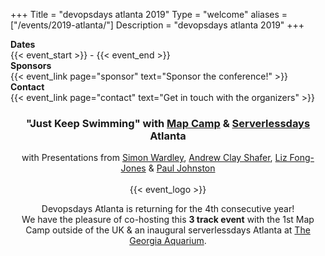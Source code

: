 +++
Title = "devopsdays atlanta 2019"
Type = "welcome"
aliases = ["/events/2019-atlanta/"]
Description = "devopsdays atlanta 2019"
+++

<!-- <div style="text-align:center;">
  {{< event_logo >}}
</div> -->

<div class = "row">
  <div class = "col-md-2">
    <strong>Dates</strong>
  </div>
  <div class = "col-md-8">
    {{< event_start >}} - {{< event_end >}}
  </div>
</div>

<!-- <div class = "row">
  <div class = "col-md-2">
    <strong>Location</strong>
  </div>
  <div class = "col-md-8">
    {{< event_location >}}
  </div>
</div> -->

<!-- <div class = "row">
  <div class = "col-md-2">
    <strong>Register</strong>
  </div>
  <div class = "col-md-8">
    {{< event_link page="registration" text="Register to attend the conference!" >}}
  </div>
</div> -->

<!-- <div class = "row">
  <div class = "col-md-2">
    <strong>Propose</strong>
  </div>
  <div class = "col-md-8">
    {{< event_link page="propose" text="Propose a talk!" >}}
  </div>
</div> -->

<!-- <div class = "row">
  <div class = "col-md-2">
    <strong>Program</strong>
  </div>
  <div class = "col-md-8">
    View the {{< event_link page="program" text="program." >}}
  </div>
</div> -->

<!-- <div class = "row">
  <div class = "col-md-2">
    <strong>Speakers</strong>
  </div>
  <div class = "col-md-8">
    Check out the {{< event_link page="speakers" text="speakers!" >}}
  </div>
</div> -->

<div class = "row">
  <div class = "col-md-2">
    <strong>Sponsors</strong>
  </div>
  <div class = "col-md-8">
    {{< event_link page="sponsor" text="Sponsor the conference!" >}}
  </div>
</div>

<div class = "row">
  <div class = "col-md-2">
    <strong>Contact</strong>
  </div>
  <div class = "col-md-8">
    {{< event_link page="contact" text="Get in touch with the organizers" >}}
  </div>
</div>
<div style="text-align:center;">
<h3>"Just Keep Swimming" with <a href="https://www.map-camp.com/_pages/2019-04_Atlanta/">Map Camp</a> &amp; <a href="https://atlanta.serverlessdays.io/">Serverlessdays</a> Atlanta</h3>
with Presentations from <a href="https://twitter.com/swardley">Simon Wardley</a>, <a href="https://twitter.com/littleidea">Andrew Clay Shafer</a>, <a href="https://twitter.com/lizthegrey">Liz Fong-Jones</a> &amp; <a href="https://twitter.com/paulDJohnston">Paul Johnston</a>
<br/><br/>
  {{< event_logo >}}
  <p>
Devopsdays Atlanta is returning for the 4th consecutive year! 
<br/>
We have the pleasure of co-hosting this <strong>3 track event</strong> with the 1st Map Camp outside of the UK & an inaugural
serverlessdays Atlanta at <a href="https://www.georgiaaquarium.org/">The Georgia Aquarium</a>. 
</div>
<!-- Uncomment if you added your city twitter name -->
<!--
{{< event_twitter >}}
-->
